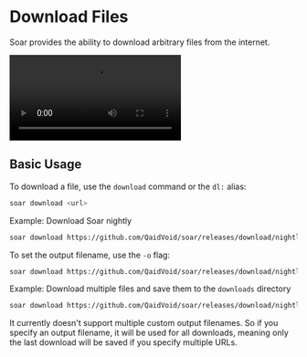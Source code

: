 # Download Files

Soar provides the ability to download arbitrary files from the internet.

<div>
    <video src="/videos/download.mp4" controls></video>
</div>

## Basic Usage

To download a file, use the `download` command or the `dl:` alias:

```sh
soar download <url>
```

Example: Download Soar nightly
```sh
soar download https://github.com/QaidVoid/soar/releases/download/nightly/soar-nightly-x86_64-linux
```

To set the output filename, use the `-o` flag:

```sh
soar download https://github.com/QaidVoid/soar/releases/download/nightly/soar-nightly-x86_64-linux -o soar-nightly
```

Example: Download multiple files and save them to the `downloads` directory
```sh
soar download https://github.com/QaidVoid/soar/releases/download/nightly/soar-nightly-x86_64-linux https://github.com/QaidVoid/soar/releases/download/nightly/soar-nightly-aarch64-linux -o downloads/
```

<div class="warning">
    It currently doesn't support multiple custom output filenames. So if you specify an output filename, it will be used for all downloads, meaning only the last download will be saved if you specify multiple URLs.
</div>
